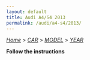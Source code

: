 ```yaml
---
layout: default
title: Audi A4/S4 2013
permalink: /audi/a4-s4/2013/
---
```

[*Home*](/) > [*CAR*](/car/) > [*MODEL*](/car/model/) > [*YEAR*](/car/model/year/)

**Follow the instructions**